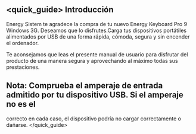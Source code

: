 ## <quick_guide> Introducción

Energy Sistem te agradece la compra de tu nuevo Energy Keyboard Pro 9 Windows 3G. Deseamos que lo disfrutes.Carga tus dispositivos portátiles alimentados por USB de una forma rápida, cómoda, segura y sin
encender el ordenador.

Te aconsejamos que leas el presente manual de usuario para disfrutar del producto de una manera segura y aprovechando al máximo todas sus prestaciones.

##  Nota: Comprueba el amperaje de entrada admitido por tu dispositivo USB. Si el amperaje no es el
correcto en cada caso, el dispositivo podría no cargar correctamente o dañarse. </quick_guide>
